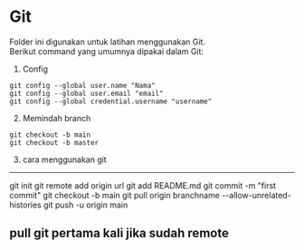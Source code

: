 # Git

Folder ini digunakan untuk latihan menggunakan Git. <br>
Berikut command yang umumnya dipakai dalam Git: <br>

1. Config

```
git config --global user.name "Nama"
git config --global user.email "email"
git config --global credential.username "username"
```

2. Memindah branch

```
git checkout -b main
git checkout -b master
```

3. cara menggunakan git

---

git init
git remote add origin url
git add README.md
git commit -m "first commit"
git checkout -b main
git pull origin branchname --allow-unrelated-histories
git push -u origin main

## pull git pertama kali jika sudah remote
